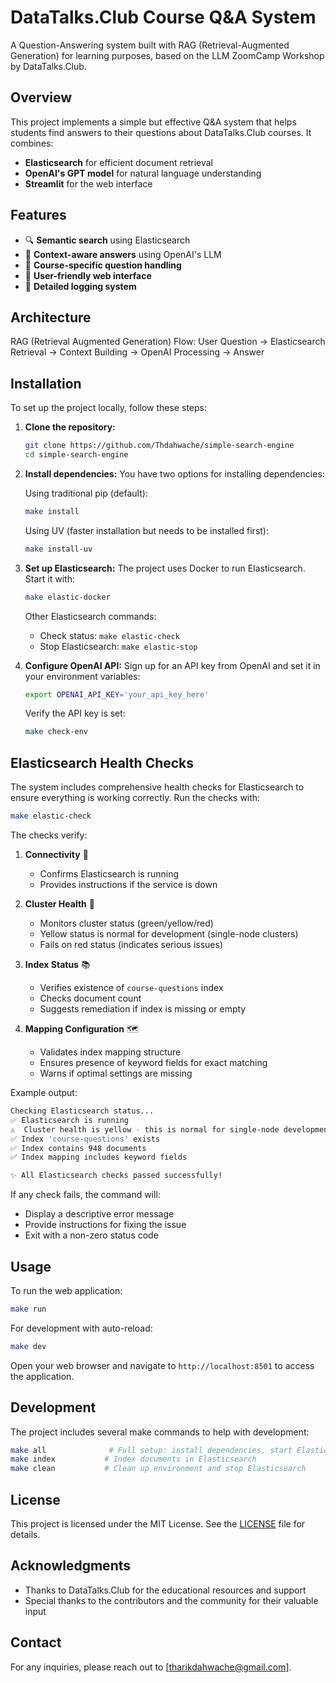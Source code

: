 # DataTalks.Club Course Q&A System

A Question-Answering system built with RAG (Retrieval-Augmented Generation) for learning purposes, based on the LLM ZoomCamp Workshop by DataTalks.Club.

## Overview

This project implements a simple but effective Q&A system that helps students find answers to their questions about DataTalks.Club courses. It combines:

- **Elasticsearch** for efficient document retrieval
- **OpenAI's GPT model** for natural language understanding
- **Streamlit** for the web interface

## Features

- 🔍 **Semantic search** using Elasticsearch
- 🤖 **Context-aware answers** using OpenAI's LLM
- 🎯 **Course-specific question handling**
- 📱 **User-friendly web interface**
- 📝 **Detailed logging system**

## Architecture

RAG (Retrieval Augmented Generation) Flow:
User Question → Elasticsearch Retrieval → Context Building → OpenAI Processing → Answer

## Installation

To set up the project locally, follow these steps:

1. **Clone the repository:**
   ```bash
   git clone https://github.com/Thdahwache/simple-search-engine
   cd simple-search-engine
   ```

2. **Install dependencies:**
   You have two options for installing dependencies:

   Using traditional pip (default):
   ```bash
   make install
   ```

   Using UV (faster installation but needs to be installed first):
   ```bash
   make install-uv
   ```

3. **Set up Elasticsearch:**
   The project uses Docker to run Elasticsearch. Start it with:
   ```bash
   make elastic-docker
   ```

   Other Elasticsearch commands:
   - Check status: `make elastic-check`
   - Stop Elasticsearch: `make elastic-stop`

4. **Configure OpenAI API:**
   Sign up for an API key from OpenAI and set it in your environment variables:
   ```bash
   export OPENAI_API_KEY='your_api_key_here'
   ```
   Verify the API key is set:
   ```bash
   make check-env
   ```

## Elasticsearch Health Checks

The system includes comprehensive health checks for Elasticsearch to ensure everything is working correctly. Run the checks with:

```bash
make elastic-check
```

The checks verify:

1. **Connectivity** 🔌
   - Confirms Elasticsearch is running
   - Provides instructions if the service is down

2. **Cluster Health** 💚
   - Monitors cluster status (green/yellow/red)
   - Yellow status is normal for development (single-node clusters)
   - Fails on red status (indicates serious issues)

3. **Index Status** 📚
   - Verifies existence of `course-questions` index
   - Checks document count
   - Suggests remediation if index is missing or empty

4. **Mapping Configuration** 🗺️
   - Validates index mapping structure
   - Ensures presence of keyword fields for exact matching
   - Warns if optimal settings are missing

Example output:
```bash
Checking Elasticsearch status...
✅ Elasticsearch is running
⚠️  Cluster health is yellow - this is normal for single-node development clusters
✅ Index 'course-questions' exists
✅ Index contains 948 documents
✅ Index mapping includes keyword fields

✨ All Elasticsearch checks passed successfully!
```

If any check fails, the command will:
- Display a descriptive error message
- Provide instructions for fixing the issue
- Exit with a non-zero status code

## Usage

To run the web application:

```bash
make run
```

For development with auto-reload:
```bash
make dev
```

Open your web browser and navigate to `http://localhost:8501` to access the application.

## Development

The project includes several make commands to help with development:

```bash
make all              # Full setup: install dependencies, start Elasticsearch, and index documents
make index           # Index documents in Elasticsearch
make clean           # Clean up environment and stop Elasticsearch
```

## License

This project is licensed under the MIT License. See the [LICENSE](LICENSE) file for details.

## Acknowledgments

- Thanks to DataTalks.Club for the educational resources and support
- Special thanks to the contributors and the community for their valuable input

## Contact

For any inquiries, please reach out to [tharikdahwache@gmail.com].